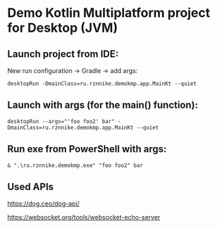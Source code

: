 # Demo Kotlin Multiplatform project for Desktop (JVM)

## Launch project from IDE:

New run configuration -> Gradle -> add args:

```desktopRun -DmainClass=ru.rznnike.demokmp.app.MainKt --quiet```

## Launch with args (for the main() function):

```desktopRun --args="'foo foo2' bar" -DmainClass=ru.rznnike.demokmp.app.MainKt --quiet```

## Run exe from PowerShell with args:
```& ".\ru.rznnike.demokmp.exe" "foo foo2" bar```

## Used APIs
https://dog.ceo/dog-api/

https://websocket.org/tools/websocket-echo-server